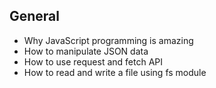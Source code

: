 ## General
- Why JavaScript programming is amazing
- How to manipulate JSON data
- How to use request and fetch API
- How to read and write a file using fs module
